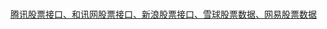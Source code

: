 # 
[腾讯股票接口、和讯网股票接口、新浪股票接口、雪球股票数据、网易股票数据](https://blog.csdn.net/luanpeng825485697/article/details/78442062?locationNum=5&fps=1)